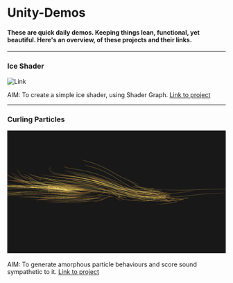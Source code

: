 # Unity-Demos

#### These are quick daily demos. Keeping things lean, functional, yet beautiful. Here's an overview, of these projects and their links.

---

### Ice Shader

![Link](Ice_Shader_01/Recordings/image_001_0001.png)

AIM: To create a simple ice shader, using Shader Graph.
[Link to project](https://github.com/RichieWallett/Unity-Demos/tree/main/Ice_Shader_01)

---

### Curling Particles 

![Link](Particles_Curl_02/Screenshots/00_Screenshot_Par-Cur_2020-10-29.png)

AIM: To generate amorphous particle behaviours and score sound sympathetic to it. [Link to project](https://github.com/RichieWallett/Unity-Demos/tree/main/Particles_Curl_02)
